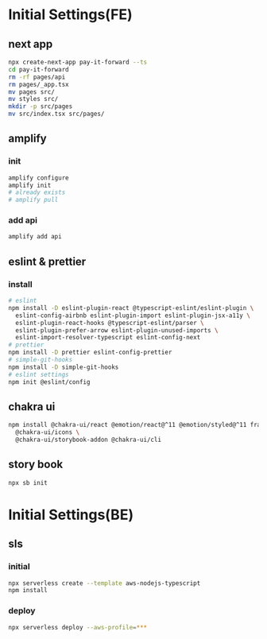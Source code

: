 # Initial Settings(FE)

## next app

```sh
npx create-next-app pay-it-forward --ts
cd pay-it-forward
rm -rf pages/api
rm pages/_app.tsx
mv pages src/
mv styles src/
mkdir -p src/pages
mv src/index.tsx src/pages/
```

## amplify

### init

```sh
amplify configure
amplify init
# already exists
# amplify pull
```

### add api

```sh
amplify add api
```

## eslint & prettier

### install

```sh
# eslint
npm install -D eslint-plugin-react @typescript-eslint/eslint-plugin \
  eslint-config-airbnb eslint-plugin-import eslint-plugin-jsx-a11y \
  eslint-plugin-react-hooks @typescript-eslint/parser \
  eslint-plugin-prefer-arrow eslint-plugin-unused-imports \
  eslint-import-resolver-typescript eslint-config-next
# prettier
npm install -D prettier eslint-config-prettier
# simple-git-hooks
npm install -D simple-git-hooks
# eslint settings
npm init @eslint/config
```

## chakra ui

```sh
npm install @chakra-ui/react @emotion/react@^11 @emotion/styled@^11 framer-motion@^6 \
  @chakra-ui/icons \
  @chakra-ui/storybook-addon @chakra-ui/cli
```

## story book

```sh
npx sb init
```

# Initial Settings(BE)

## sls

### initial
```sh
npx serverless create --template aws-nodejs-typescript
npm install
```

### deploy 
```sh
npx serverless deploy --aws-profile=***
```
